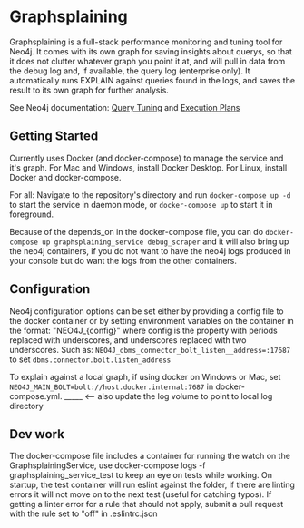 # Graphsplaining

Graphsplaining is a full-stack performance monitoring and tuning tool for Neo4j. It comes with its own graph for saving insights about querys, so that it does not clutter whatever graph you point it at, and will pull in data from the debug log and, if available, the query log (enterprise only). It automatically runs EXPLAIN against queries found in the logs, and saves the result to its own graph for further analysis.

See Neo4j documentation: [Query Tuning](https://neo4j.com/docs/cypher-manual/current/query-tuning/) and [Execution Plans](https://neo4j.com/docs/cypher-manual/current/execution-plans/)

## Getting Started
Currently uses Docker (and docker-compose) to manage the service and it's graph.
For Mac and Windows, install Docker Desktop. 
For Linux, install Docker and docker-compose.

For all: Navigate to the repository's directory and run `docker-compose up -d` to start the service in daemon mode, or `docker-compose up` to start it in foreground.

Because of the depends_on in the docker-compose file, you can do `docker-compose up graphsplaining_service debug_scraper` and it will also bring up the neo4j containers, if you do not want to have the neo4j logs produced in your console but do want the logs from the other containers.

## Configuration
Neo4j configuration options can be set either by providing a config file to the docker container or by setting environment variables on the container in the format: "NEO4J_{config}" where config is the property with periods replaced with underscores, and underscores replaced with two underscores. Such as: `NEO4J_dbms_connector_bolt_listen__address=:17687` to set `dbms.connector.bolt.listen_address`

To explain against a local graph, if using docker on Windows or Mac, set `NEO4J_MAIN_BOLT=bolt://host.docker.internal:7687` in docker-compose.yml. _____ <-- also update the log volume to point to local log directory

## Dev work
The docker-compose file includes a container for running the watch on the GraphsplainingService, use docker-compose logs -f graphsplaining_service_test to keep an eye on tests while working. On startup, the test container will run eslint against the folder, if there are linting errors it will not move on to the next test (useful for catching typos). If getting a linter error for a rule that should not apply, submit a pull request with the rule set to "off" in .eslintrc.json
